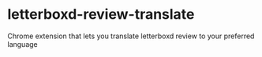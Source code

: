 # letterboxd-review-translate
Chrome extension that lets you translate letterboxd review to your preferred language
